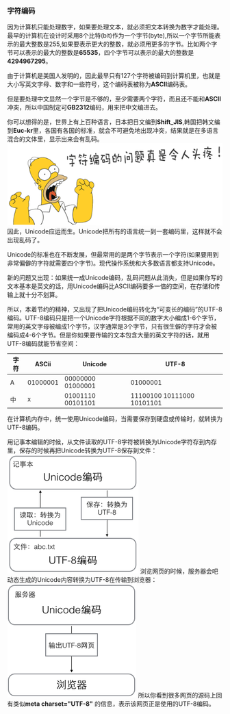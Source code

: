 ### 字符编码
因为计算机只能处理数字，如果要处理文本，就必须把文本转换为数字才能处理。最早的计算机在设计时采用8个比特(bit)作为一个字节(byte),所以一个字节所能表示的最大整数是255,如果要表示更大的整数，就必须用更多的字节。比如两个字节可以表示的最大的整数是**65535**，四个字节可以表示的最大的整数是**4294967295**。

由于计算机是美国人发明的，因此最早只有127个字符被编码到计算机里，也就是大小写英文字母、数字和一些符号，这个编码表被称为**ASCII**编码表。

但是要处理中文显然一个字节是不够的，至少需要两个字符，而且还不能和**ASCII**冲突，所以中国制定可**GB2312**编码，用来把中文编进去。

你可以想得的是，世界上有上百种语言，日本把日文编到**Shift_JIS**,韩国把韩文编到**Euc-kr**里，各国有各国的标准，就会不可避免地出现冲突，结果就是在多语言混合的文体里，显示出来会有乱码。
![](0.png)
因此，Unicode应运而生。Unicode把所有的语言统一到一套编码里，这样就不会出现乱码了。

Unicode的标准也在不断发展，但最常用的是两个字节表示一个字符(如果要用到非常偏僻的字符就需要四个字节)。现代操作系统和大多数语言都支持Unicode。

新的问题又出现：如果统一成Unicode编码，乱码问题从此消失，但是如果你写的文本基本是英文的话，用Unicode编码比ASCII编码要多一倍的空间，在存储和传输上就十分不划算。

所以，本着节约的精神，又出现了把Unicode编码转化为“可变长的编码”的UTF-8编码。UTF-8编码只是把一个Unicode字符根据不同的数字大小编成1-6个字节，常用的英文字母被编成1个字节，汉字通常是3个字节，只有很生僻的字符才会被编码成4-6个字节。但是你如果要传输的文本包含大量的英文字符的话，就用UTF-8编码就能节省空间：

| 字符 |  ASCii   |      Unicode      |           UTF-8            |
| ---- | -------- | ----------------- | -------------------------- |
| A    | 01000001 | 00000000 01000001 | 01000001                   |
| 中   | x        | 01001110 00101101 | 11100100 10111000 10101101 |

在计算机内存中，统一使用Unicode编码，当需要保存到硬盘或传输时，就转换为UTF-8编码。

用记事本编辑的时候，从文件读取的UTF-8字符被转换为Unicode字符存到内存里，保存的时候再把Unicode转换为UTF-8保存到文件：
![](1.png)
浏览网页的时候，服务器会吧动态生成的Unicode内容转换为UTF-8在传输到浏览器：
![](2.png)
所以你看到很多网页的源码上回有类似**meta charset="UTF-8"** 的信息，表示该网页正是使用的UTF-8编码。
